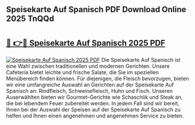 ## Speisekarte Auf Spanisch PDF Download Online 2025 TnQQd

# <h2><a href="http://gcb12n3.nevu.top/?p=Speisekarte+Auf+Spanisch">🔗 👉🔴 Speisekarte Auf Spanisch 2025 PDF</a></h2>

[![Speisekarte Auf Spanisch 2025 PDF](https://i.imgur.com/dBaPXMq.png)](http://gcb12n3.nevu.top/?p=Speisekarte+Auf+Spanisch)
Die Speisekarte Auf Spanisch ist eine Wahl zwischen traditionellen und modernen Gerichten. Unsere Cafeteria bietet leichte und frische Salate, die Sie im speziellen Menübereich finden können. Für diejenigen, die Fleisch bevorzugen, bieten wir eine umfangreiche Auswahl an Gerichten auf der Speisekarte Auf Spanisch an: Rindfleisch, Schweinefleisch, Huhn und Fisch. Unseren Auserwählten bieten wir Gourmet-Gerichte wie Schaschlik und Steak an, die bei lebendem Feuer zubereitet werden. In jedem Fall sind wir bereit, Ihnen bei der Auswahl der Speisen auf der Speisekarte Auf Spanisch zu helfen und Ihnen einen angenehmen und angenehmen Service zu bieten.
